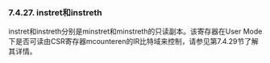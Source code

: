 ### **7.4.27. instret和instreth**

instret和instreth分别是minstret和minstreth的只读副本。该寄存器在User Mode下是否可读由CSR寄存器mcounteren的IR比特域来控制，请参见第7.4.29节了解其详情。

